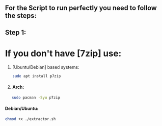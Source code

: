 ## For the Script to run perfectly you need to follow the steps:
## Step 1:
# If you don't have [7zip] use:

1. [Ubuntu/Debian] based systems:
    ```sh
    sudo apt install p7zip
    ```
2. #### Arch:
```bash
   sudo pacman -Syu p7zip
   ```
#### Debian/Ubuntu:
```bash
chmod +x ./extractor.sh
```
